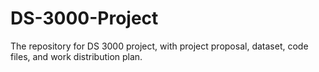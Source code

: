 # DS-3000-Project
The repository for DS 3000 project, with project proposal, dataset, code files, and work distribution plan.
